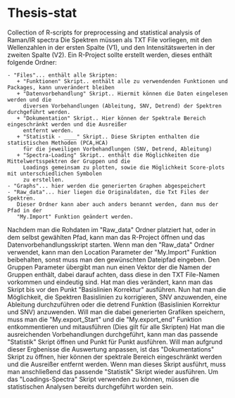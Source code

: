 # Thesis-stat
Collection of R-scripts for preprocessing and statistical analysis of Raman/IR spectra
Die  Spektren  müssen als TXT File vorliegen, mit den Wellenzahlen in der ersten Spalte (V1),
und den Intensitätswerten in der zweiten Spalte (V2). 
Ein R-Project sollte erstellt werden, dieses enthält folgende Ordner:

	- "Files"... enthält alle Skripten:
	   + "Funktionen" Skript.. enthält alle zu verwendenden Funktionen und Packages, kann unverändert bleiben
	   + "Datenvorbehandlung" Skript.. Hiermit können die Daten eingelesen werden und die 
	     diversen Vorbehandlungen (Ableitung, SNV, Detrend) der Spektren durchgeführt werden. 
	   + "Dokumentation" Skript.. Hier können der Spektrale Bereich eingeschränkt werden und die Ausreißer
	     entfernt werden. 
	   + "Statistik - ____" Skript.. Diese Skripten enthalten die statistischen Methoden (PCA,HCA)
	     für die jeweiligen Vorbehandlungen (SNV, Detrend, Ableitung)
	   + "Spectra-Loading" Skript.. enthält die Möglichkeiten die Mittelwertsspektren der Gruppen und die 
	     Loadings gemeinsam zu plotten, sowie die Möglichkeit Score-plots mit unterschiedlichen Symbolen
	     zu erstellen. 
	- "Graphs"... hier werden die generierten Graphen abgespeichert
	- "Raw_data"... hier liegen die Originaldaten, die Txt Files der Spektren. 
	   Dieser Ordner kann aber auch anders benannt werden, dann mus der Pfad in der
	   "My.Import" Funktion geändert werden. 
Nachdem man die Rohdaten im "Raw_data" Ordner platziert hat, oder in dem selbst gewählten Pfad, kann man das 
R-Project öffnen und das Datenvorbehandlungsskript starten. Wenn man den "Raw_data" Ordner verwendet, kann man
den Location Parameter der "My.Import" Funktion beibehalten, sonst muss man den gewünschten Dateipfad eingeben. 
Den Gruppen Parameter übergibt man nun einen Vektor der die Namen der Gruppen enthält, dabei darauf achten, dass
diese in den TXT File-Namen vorkommen und eindeutig sind. Hat man dies verändert, kann man das Skript bis vor 
den Punkt "Basislinien Korrektur" ausführen. Nun hat man die Möglichkeit, die Spektren Basislinien zu 
korrigieren, SNV anzuwenden, eine Ableitung durchzuführen oder die detrend Funktion (Basislinien Korrektur und
SNV) anzuwenden. 
Will man die dabei generierten Grafiken speichern, muss man die "My.export_Start" und die "My.export_end" 
Funktion entkommentieren und mitausführen (Dies gilt für alle Skripten)
Hat man die ausreichenden Vorbehandlungen durchgeführt, kann man das passende "Statistik" Skript öffnen und
Punkt für Punkt ausführen. 
Will man aufgrund dieser Ergbenisse die Auswertung anpassen, ist das "Dokumentations" Skript zu öffnen, hier 
können der spektrale Bereich eingeschränkt werden und die Ausreißer entfernt werden. Wenn man dieses Skript 
ausführt, muss man anschließend das passende "Statistik" Skript wieder ausführen. 
Um das "Loadings-Spectra" Skript verwenden zu können, müssen die statistischen Analysen bereits durchgeführt 
worden sein. 



